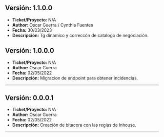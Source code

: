 ## Versión: 1.1.0.0
- __Ticket/Proyecto:__ N/A
- __Author:__ Oscar Guerra / Cynthia Fuentes
- __Fecha:__ 30/03/2023
- __Descripción:__ Tg dinamico y correccón de catalogo de negociación.

## Versión: 1.0.0.0
- __Ticket/Proyecto:__ N/A
- __Author:__ Oscar Guerra
- __Fecha:__ 02/05/2022
- __Descripción:__ Migracion de endpoint para obtener incidencias.
--------

## Versión: 0.0.0.1
- __Ticket/Proyecto:__ N/A
- __Author:__ Oscar Guerra
- __Fecha:__ 02/05/2022
- __Descripción:__ Creación de bitacora con las reglas de Inhouse.
--------
